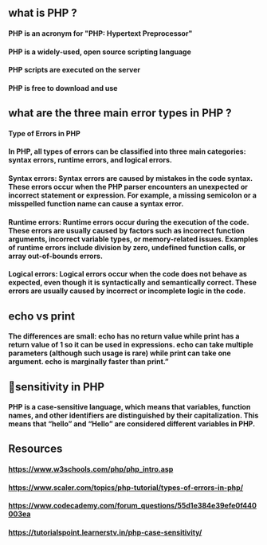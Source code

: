 ## what is PHP ?


#### PHP is an acronym for "PHP: Hypertext Preprocessor"
#### PHP is a widely-used, open source scripting language
#### PHP scripts are executed on the server
#### PHP is free to download and use

## what are the three main error types in PHP ?


#### Type of Errors in PHP
#### In PHP, all types of errors can be classified into three main categories: syntax errors, runtime errors, and logical errors.

#### Syntax errors: Syntax errors are caused by mistakes in the code syntax. These errors occur when the PHP parser encounters an unexpected or incorrect statement or expression. For example, a missing semicolon or a misspelled function name can cause a syntax error.

#### Runtime errors: Runtime errors occur during the execution of the code. These errors are usually caused by factors such as incorrect function arguments, incorrect variable types, or memory-related issues. Examples of runtime errors include division by zero, undefined function calls, or array out-of-bounds errors.

#### Logical errors: Logical errors occur when the code does not behave as expected, even though it is syntactically and semantically correct. These errors are usually caused by incorrect or incomplete logic in the code.

## echo vs print


#### The differences are small: echo has no return value while print has a return value of 1 so it can be used in expressions. echo can take multiple parameters (although such usage is rare) while print can take one argument. echo is marginally faster than print.”

## 🌟sensitivity in PHP


#### PHP is a case-sensitive language, which means that variables, function names, and other identifiers are distinguished by their capitalization. This means that “hello” and “Hello” are considered different variables in PHP.

## Resources 

#### https://www.w3schools.com/php/php_intro.asp

#### https://www.scaler.com/topics/php-tutorial/types-of-errors-in-php/

#### https://www.codecademy.com/forum_questions/55d1e384e39efe0f440003ea

#### https://tutorialspoint.learnerstv.in/php-case-sensitivity/